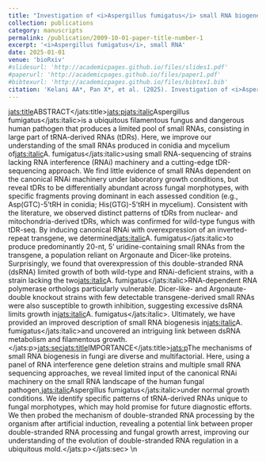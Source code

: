 ```yaml
---
title: "Investigation of <i>Aspergillus fumigatus</i> small RNA biogenesis uncovers evidence of double-stranded RNA-dependent growth arrest"
collection: publications
category: manuscripts
permalink: /publication/2009-10-01-paper-title-number-1
excerpt: '<i>Aspergillus fumigatus</i>, small RNA'
date: 2025-01-01
venue: 'bioRxiv'
#slidesurl: 'http://academicpages.github.io/files/slides1.pdf'
#paperurl: 'http://academicpages.github.io/files/paper1.pdf'
#bibtexurl: 'http://academicpages.github.io/files/bibtex1.bib'
citation: 'Kelani AA*, Pan X*, et al. (2025). Investigation of <i>Aspergillus fumigatus</i> small RNA biogenesis uncovers evidence of double-stranded RNA-dependent growth arrest. [bioRxiv]'
---
```


<jats:title>ABSTRACT</jats:title><jats:p><jats:italic>Aspergillus fumigatus</jats:italic>is a ubiquitous filamentous fungus and dangerous human pathogen that produces a limited pool of small RNAs, consisting in large part of tRNA-derived RNAs (tDRs). Here, we improve our understanding of the small RNAs produced in conidia and mycelium of<jats:italic>A. fumigatus</jats:italic>using small RNA-sequencing of strains lacking RNA interference (RNAi) machinery and a cutting-edge tDR-sequencing approach. We find little evidence of small RNAs dependent on the canonical RNAi machinery under laboratory growth conditions, but reveal tDRs to be differentially abundant across fungal morphotypes, with specific fragments proving dominant in each assessed condition (e.g., Asp(GTC)-5’tRH in conidia; His(GTG)-5’tRH in mycelium). Consistent with the literature, we observed distinct patterns of tDRs from nuclear- and mitochondria-derived tDRs, which was confirmed for wild-type fungus with tDR-seq. By inducing canonical RNAi with overexpression of an inverted-repeat transgene, we determined<jats:italic>A. fumigatus</jats:italic>to produce predominantly 20-nt, 5’ uridine-containing small RNAs from the transgene, a population reliant on Argonaute and Dicer-like proteins. Surprisingly, we found that overexpression of this double-stranded RNA (dsRNA) limited growth of both wild-type and RNAi-deficient strains, with a strain lacking the two<jats:italic>A. fumigatus</jats:italic>RNA-dependent RNA polymerase orthologs particularly vulnerable. Dicer-like- and Argonaute-double knockout strains with few detectable transgene-derived small RNAs were also susceptible to growth inhibition, suggesting excessive dsRNA limits growth in<jats:italic>A. fumigatus</jats:italic>. Ultimately, we have provided an improved description of small RNA biogenesis in<jats:italic>A. fumigatus</jats:italic>and uncovered an intriguing link between dsRNA metabolism and filamentous growth.</jats:p><jats:sec><jats:title>IMPORTANCE</jats:title><jats:p>The mechanisms of small RNA biogenesis in fungi are diverse and multifactorial. Here, using a panel of RNA interference gene deletion strains and multiple small RNA sequencing approaches, we reveal limited input of the canonical RNAi machinery on the small RNA landscape of the human fungal pathogen,<jats:italic>Aspergillus fumigatus</jats:italic>under normal growth conditions. We identify specific patterns of tRNA-derived RNAs unique to fungal morphotypes, which may hold promise for future diagnostic efforts. We then probed the mechanism of double-stranded RNA processing by the organism after artificial induction, revealing a potential link between proper double-stranded RNA processing and fungal growth arrest, improving our understanding of the evolution of double-stranded RNA regulation in a ubiquitous mold.</jats:p></jats:sec>  \n
